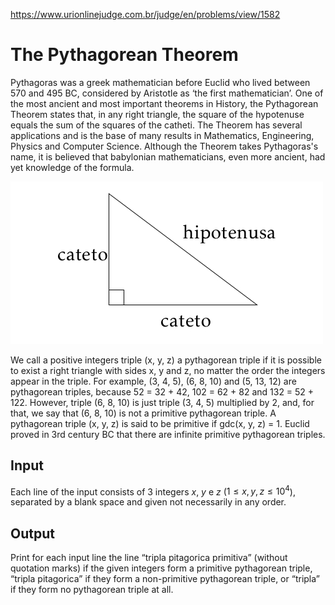 https://www.urionlinejudge.com.br/judge/en/problems/view/1582

# The Pythagorean Theorem

Pythagoras was a greek mathematician before Euclid who lived between 570 and
495 BC, considered by Aristotle as ‘the first mathematician’. One of the most
ancient and most important theorems in History, the Pythagorean Theorem states
that, in any right triangle, the square of the hypotenuse equals the sum of
the squares of the catheti. The Theorem has several applications and is the
base of many results in Mathematics, Engineering, Physics and Computer
Science. Although the Theorem takes Pythagoras's name, it is believed that
babylonian mathematicians, even more ancient, had yet knowledge of the
formula.

![](imgs/UOJ_1582.jpg)

We call a positive integers triple (x, y, z) a pythagorean triple if it is
possible to exist a right triangle with sides x, y and z, no matter the order
the integers appear in the triple. For example, (3, 4, 5), (6, 8, 10) and (5,
13, 12) are pythagorean triples, because 52 = 32 + 42, 102 = 62 + 82 and 132 =
52 + 122. However, triple (6, 8, 10) is just triple (3, 4, 5) multiplied by 2,
and, for that, we say that (6, 8, 10) is not a primitive pythagorean triple. A
pythagorean triple (x, y, z) is said to be primitive if gdc(x, y, z) = 1.
Euclid proved in 3rd century BC that there are infinite primitive pythagorean
triples.

## Input

Each line of the input consists of 3 integers $x$, $y$ e $z$
($1 \leq x, y, z \leq 10^4$), separated by a blank space and given not necessarily in any order.

## Output

Print for each input line the line “tripla pitagorica primitiva” (without
quotation marks) if the given integers form a primitive pythagorean triple,
“tripla pitagorica” if they form a non-primitive pythagorean triple, or
“tripla” if they form no pythagorean triple at all.
